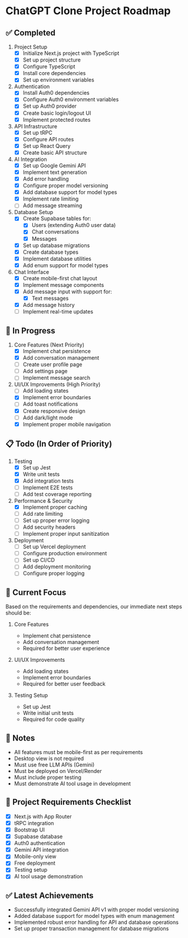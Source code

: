 # ChatGPT Clone Project Roadmap

## ✅ Completed
1. Project Setup
   - [x] Initialize Next.js project with TypeScript
   - [x] Set up project structure
   - [x] Configure TypeScript
   - [x] Install core dependencies
   - [x] Set up environment variables

2. Authentication
   - [x] Install Auth0 dependencies
   - [x] Configure Auth0 environment variables
   - [x] Set up Auth0 provider
   - [x] Create basic login/logout UI
   - [x] Implement protected routes

3. API Infrastructure
   - [x] Set up tRPC
   - [x] Configure API routes
   - [x] Set up React Query
   - [x] Create basic API structure

4. AI Integration
   - [x] Set up Google Gemini API
   - [x] Implement text generation
   - [x] Add error handling
   - [x] Configure proper model versioning
   - [x] Add database support for model types
   - [x] Implement rate limiting
   - [ ] Add message streaming

5. Database Setup
   - [x] Create Supabase tables for:
     - [x] Users (extending Auth0 user data)
     - [x] Chat conversations
     - [x] Messages
   - [x] Set up database migrations
   - [x] Create database types
   - [x] Implement database utilities
   - [x] Add enum support for model types

6. Chat Interface
   - [x] Create mobile-first chat layout
   - [x] Implement message components
   - [x] Add message input with support for:
     - [x] Text messages
   - [x] Add message history
   - [ ] Implement real-time updates

## 🚧 In Progress
1. Core Features (Next Priority)
   - [x] Implement chat persistence
   - [x] Add conversation management
   - [ ] Create user profile page
   - [ ] Add settings page
   - [ ] Implement message search

2. UI/UX Improvements (High Priority)
   - [ ] Add loading states
   - [x] Implement error boundaries
   - [ ] Add toast notifications
   - [x] Create responsive design
   - [ ] Add dark/light mode
   - [x] Implement proper mobile navigation

## 📋 Todo (In Order of Priority)
1. Testing
   - [x] Set up Jest
   - [x] Write unit tests
   - [x] Add integration tests
   - [ ] Implement E2E tests
   - [ ] Add test coverage reporting

2. Performance & Security
   - [x] Implement proper caching
   - [ ] Add rate limiting
   - [ ] Set up proper error logging
   - [ ] Add security headers
   - [ ] Implement proper input sanitization

3. Deployment
   - [ ] Set up Vercel deployment
   - [ ] Configure production environment
   - [ ] Set up CI/CD
   - [ ] Add deployment monitoring
   - [ ] Configure proper logging

## 🔄 Current Focus
Based on the requirements and dependencies, our immediate next steps should be:

1. Core Features
   - Implement chat persistence
   - Add conversation management
   - Required for better user experience

2. UI/UX Improvements
   - Add loading states
   - Implement error boundaries
   - Required for better user feedback

3. Testing Setup
   - Set up Jest
   - Write initial unit tests
   - Required for code quality

## 📝 Notes
- All features must be mobile-first as per requirements
- Desktop view is not required
- Must use free LLM APIs (Gemini)
- Must be deployed on Vercel/Render
- Must include proper testing
- Must demonstrate AI tool usage in development

## 🎯 Project Requirements Checklist
- [x] Next.js with App Router
- [x] tRPC integration
- [x] Bootstrap UI
- [x] Supabase database
- [x] Auth0 authentication
- [x] Gemini API integration
- [x] Mobile-only view
- [x] Free deployment
- [x] Testing setup
- [x] AI tool usage demonstration

## ✅ Latest Achievements
- Successfully integrated Gemini API v1 with proper model versioning
- Added database support for model types with enum management
- Implemented robust error handling for API and database operations
- Set up proper transaction management for database migrations 